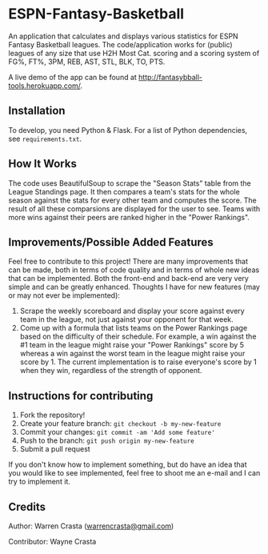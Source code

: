 # ESPN-Fantasy-Basketball

An application that calculates and displays various statistics for ESPN Fantasy Basketball leagues. The code/application works for (public) leagues of any size that use H2H Most Cat. scoring and a scoring system of FG%, FT%, 3PM, REB, AST, STL, BLK, TO, PTS.

A live demo of the app can be found at http://fantasybball-tools.herokuapp.com/.

## Installation

To develop, you need Python & Flask. For a list of Python dependencies, see `requirements.txt`.

## How It Works

The code uses BeautifulSoup to scrape the "Season Stats" table from the League Standings page. It then compares a team's stats for the whole season against the stats for every other team and computes the score. The result of all these comparsions are displayed for the user to see. Teams with more wins against their peers are ranked higher in the "Power Rankings".

## Improvements/Possible Added Features

Feel free to contribute to this project! There are many improvements that can be made, both in terms of code quality and in terms of whole new ideas that can be implemented. Both the front-end and back-end are very very simple and can be greatly enhanced. Thoughts I have for new features (may or may not ever be implemented):

1. Scrape the weekly scoreboard and display your score against every team in the league, not just against your opponent for that week.
2. Come up with a formula that lists teams on the Power Rankings page based on the difficulty of their schedule. For example, a win against the #1 team in the league might raise your "Power Rankings" score by 5 whereas a win against the worst team in the league might raise your score by 1. The current implementation is to raise everyone's score by 1 when they win, regardless of the strength of opponent.

## Instructions for contributing

1. Fork the repository!
2. Create your feature branch: `git checkout -b my-new-feature`
3. Commit your changes: `git commit -am 'Add some feature'`
4. Push to the branch: `git push origin my-new-feature`
5. Submit a pull request

If you don't know how to implement something, but do have an idea that you would like to see implemented, feel free to shoot me an e-mail and I can try to implement it.

## Credits

Author: Warren Crasta (warrencrasta@gmail.com)

Contributor: Wayne Crasta
